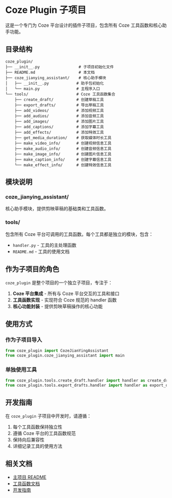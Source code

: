# Coze Plugin 子项目

这是一个专门为 Coze 平台设计的插件子项目，包含所有 Coze 工具函数和核心助手功能。

## 目录结构

```
coze_plugin/
├── __init__.py                 # 子项目初始化文件
├── README.md                   # 本文档
├── coze_jianying_assistant/    # 核心助手模块
│   ├── __init__.py            # 助手包初始化
│   └── main.py                # 主程序入口
└── tools/                     # Coze 工具函数集合
    ├── create_draft/          # 创建草稿工具
    ├── export_drafts/         # 导出草稿工具
    ├── add_videos/            # 添加视频工具
    ├── add_audios/            # 添加音频工具
    ├── add_images/            # 添加图片工具
    ├── add_captions/          # 添加字幕工具
    ├── add_effects/           # 添加特效工具
    ├── get_media_duration/    # 获取媒体时长工具
    ├── make_video_info/       # 创建视频信息工具
    ├── make_audio_info/       # 创建音频信息工具
    ├── make_image_info/       # 创建图片信息工具
    ├── make_caption_info/     # 创建字幕信息工具
    └── make_effect_info/      # 创建特效信息工具
```

## 模块说明

### coze_jianying_assistant/
核心助手模块，提供剪映草稿的基础类和工具函数。

### tools/
包含所有 Coze 平台可调用的工具函数。每个工具都是独立的模块，包含：
- `handler.py` - 工具的主处理函数
- `README.md` - 工具的使用文档

## 作为子项目的角色

`coze_plugin` 是整个项目的一个独立子项目，专注于：
1. **Coze 平台集成** - 所有与 Coze 平台交互的工具和接口
2. **工具函数实现** - 实现符合 Coze 规范的 handler 函数
3. **核心功能封装** - 提供剪映草稿操作的核心功能

## 使用方式

### 作为子项目导入
```python
from coze_plugin import CozeJianYingAssistant
from coze_plugin.coze_jianying_assistant import main
```

### 单独使用工具
```python
from coze_plugin.tools.create_draft.handler import handler as create_draft
from coze_plugin.tools.export_drafts.handler import handler as export_drafts
```

## 开发指南

在 `coze_plugin` 子项目中开发时，请遵循：
1. 每个工具函数保持独立性
2. 遵循 Coze 平台的工具函数规范
3. 保持向后兼容性
4. 详细记录工具的使用方法

## 相关文档

- [主项目 README](../README.md)
- [工具函数文档](./tools/)
- [开发指南](../docs/guides/)
